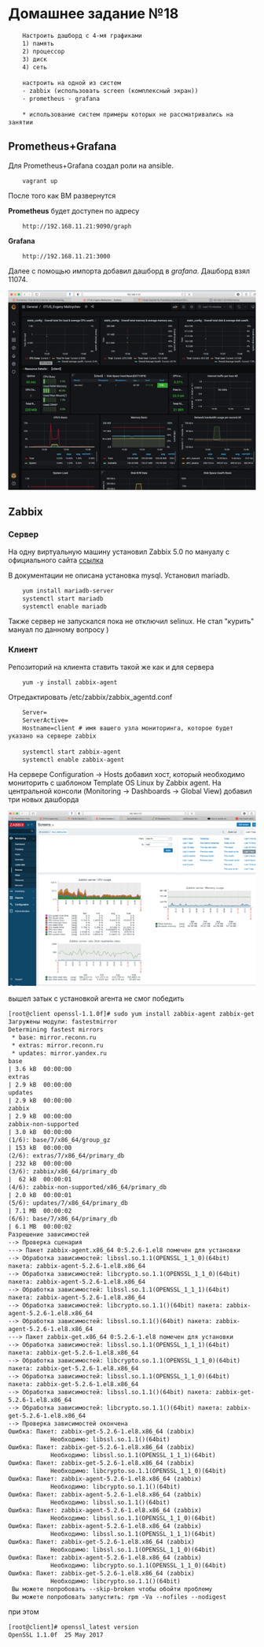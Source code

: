 # Домашнее задание №18

		Настроить дашборд с 4-мя графиками
		1) память
		2) процессор
		3) диск
		4) сеть

		настроить на одной из систем
		- zabbix (использовать screen (комплексный экран))
		- prometheus - grafana
	
		* использование систем примеры которых не рассматривались на занятии

## Prometheus+Grafana

Для Prometheus+Grafana создал роли на ansible.

		vagrant up

После того как ВМ развернутся

**Prometheus** будет доступен по адресу

		http://192.168.11.21:9090/graph

**Grafana**

		http://192.168.11.21:3000

Далее с помощью импорта добавил дашборд в *grafana*. Дашборд взял 11074.

![Prometheus+Grafana](./img/grafana.png)

## Zabbix
### Сервер
На одну виртуальную машину установил Zabbix 5.0 по мануалу с официального сайта [ссылка](https://www.zabbix.com/ru/download?zabbix=5.0&os_distribution=red_hat_enterprise_linux&os_version=7&db=mysql&ws=apache)

В документации не описана установка mysql. 
Установил mariadb.

		yum install mariadb-server
		systemctl start mariadb
		systemctl enable mariadb

Также сервер не запускался пока не отключил selinux. Не стал "курить" мануал по данному вопросу )

### Клиент
Репозиторий на клиента ставить такой же как и для сервера

		yum -y install zabbix-agent

Отредактировать /etc/zabbix/zabbix_agentd.conf

		Server=
		ServerActive=
		Hostname=client # имя вашего узла мониторинга, которое будет указано на сервере zabbix

		systemctl start zabbix-agent
		systemctl enable zabbix-agent

На сервере Configuration -> Hosts добавил хост, который необходимо мониторить с шаблоном Template OS Linux by Zabbix agent.
На центральной консоли (Monitoring -> Dashboards -> Global View) добавил три новых дашборда

![Zabbix](./img/zabbix.png)

вышел затык с установкой агента не смог победить 
```
[root@client openssl-1.1.0f]# sudo yum install zabbix-agent zabbix-get
Загружены модули: fastestmirror
Determining fastest mirrors
 * base: mirror.reconn.ru
 * extras: mirror.reconn.ru
 * updates: mirror.yandex.ru
base                                                                                                                          | 3.6 kB  00:00:00     
extras                                                                                                                        | 2.9 kB  00:00:00     
updates                                                                                                                       | 2.9 kB  00:00:00     
zabbix                                                                                                                        | 2.9 kB  00:00:00     
zabbix-non-supported                                                                                                          | 3.0 kB  00:00:00     
(1/6): base/7/x86_64/group_gz                                                                                                 | 153 kB  00:00:00     
(2/6): extras/7/x86_64/primary_db                                                                                             | 232 kB  00:00:00     
(3/6): zabbix/x86_64/primary_db                                                                                               |  62 kB  00:00:01     
(4/6): zabbix-non-supported/x86_64/primary_db                                                                                 | 2.0 kB  00:00:01     
(5/6): updates/7/x86_64/primary_db                                                                                            | 7.1 MB  00:00:02     
(6/6): base/7/x86_64/primary_db                                                                                               | 6.1 MB  00:00:02     
Разрешение зависимостей
--> Проверка сценария
---> Пакет zabbix-agent.x86_64 0:5.2.6-1.el8 помечен для установки
--> Обработка зависимостей: libssl.so.1.1(OPENSSL_1_1_0)(64bit) пакета: zabbix-agent-5.2.6-1.el8.x86_64
--> Обработка зависимостей: libcrypto.so.1.1(OPENSSL_1_1_0)(64bit) пакета: zabbix-agent-5.2.6-1.el8.x86_64
--> Обработка зависимостей: libssl.so.1.1(OPENSSL_1_1_1)(64bit) пакета: zabbix-agent-5.2.6-1.el8.x86_64
--> Обработка зависимостей: libcrypto.so.1.1()(64bit) пакета: zabbix-agent-5.2.6-1.el8.x86_64
--> Обработка зависимостей: libssl.so.1.1()(64bit) пакета: zabbix-agent-5.2.6-1.el8.x86_64
---> Пакет zabbix-get.x86_64 0:5.2.6-1.el8 помечен для установки
--> Обработка зависимостей: libssl.so.1.1(OPENSSL_1_1_1)(64bit) пакета: zabbix-get-5.2.6-1.el8.x86_64
--> Обработка зависимостей: libcrypto.so.1.1(OPENSSL_1_1_0)(64bit) пакета: zabbix-get-5.2.6-1.el8.x86_64
--> Обработка зависимостей: libssl.so.1.1(OPENSSL_1_1_0)(64bit) пакета: zabbix-get-5.2.6-1.el8.x86_64
--> Обработка зависимостей: libssl.so.1.1()(64bit) пакета: zabbix-get-5.2.6-1.el8.x86_64
--> Обработка зависимостей: libcrypto.so.1.1()(64bit) пакета: zabbix-get-5.2.6-1.el8.x86_64
--> Проверка зависимостей окончена
Ошибка: Пакет: zabbix-get-5.2.6-1.el8.x86_64 (zabbix)
            Необходимо: libssl.so.1.1()(64bit)
Ошибка: Пакет: zabbix-get-5.2.6-1.el8.x86_64 (zabbix)
            Необходимо: libssl.so.1.1(OPENSSL_1_1_1)(64bit)
Ошибка: Пакет: zabbix-get-5.2.6-1.el8.x86_64 (zabbix)
            Необходимо: libcrypto.so.1.1(OPENSSL_1_1_0)(64bit)
Ошибка: Пакет: zabbix-agent-5.2.6-1.el8.x86_64 (zabbix)
            Необходимо: libcrypto.so.1.1()(64bit)
Ошибка: Пакет: zabbix-agent-5.2.6-1.el8.x86_64 (zabbix)
            Необходимо: libssl.so.1.1()(64bit)
Ошибка: Пакет: zabbix-agent-5.2.6-1.el8.x86_64 (zabbix)
            Необходимо: libssl.so.1.1(OPENSSL_1_1_0)(64bit)
Ошибка: Пакет: zabbix-agent-5.2.6-1.el8.x86_64 (zabbix)
            Необходимо: libssl.so.1.1(OPENSSL_1_1_1)(64bit)
Ошибка: Пакет: zabbix-get-5.2.6-1.el8.x86_64 (zabbix)
            Необходимо: libssl.so.1.1(OPENSSL_1_1_0)(64bit)
Ошибка: Пакет: zabbix-agent-5.2.6-1.el8.x86_64 (zabbix)
            Необходимо: libcrypto.so.1.1(OPENSSL_1_1_0)(64bit)
Ошибка: Пакет: zabbix-get-5.2.6-1.el8.x86_64 (zabbix)
            Необходимо: libcrypto.so.1.1()(64bit)
 Вы можете попробовать --skip-broken чтобы обойти проблему
 Вы можете попробовать запустить: rpm -Va --nofiles --nodigest
 ```

 при этом 
 ```
 [root@client]# openssl_latest version
OpenSSL 1.1.0f  25 May 2017
```